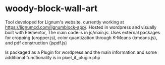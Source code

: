 # woody-block-wall-art
Tool developed for Lignum's website, currently working at https://lignumcd.com/lignumblock-app/. Hosted in wordpress and visually built with Elementor,
The main code is in js/main.js. Uses external packages for cropping (cropper.js), color quantization through K-Means (kmeans.js), and pdf construction (jspdf.js)

Is packaged as a Plugin for wordpress and the main information and some additional functionality is in pixel_it_plugin.php
